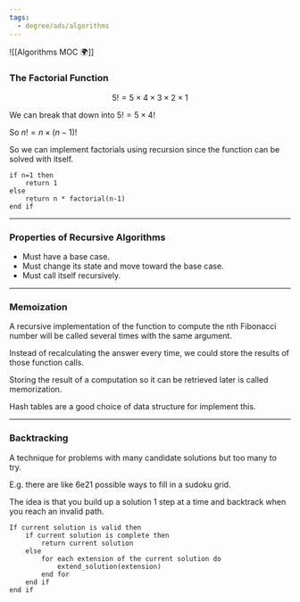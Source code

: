 ```yaml
---
tags:
  - degree/ads/algorithms
---
```

![[Algorithms MOC 🌍]]

### The Factorial Function

$$5!=5\times4\times3\times2\times1$$

We can break that down into $5!=5\times4!$

So $n!=n\times(n-1)!$

So we can implement factorials using recursion since the function can be solved with itself.

```
if n=1 then
	return 1
else
	return n * factorial(n-1)
end if
```

---
### Properties of Recursive Algorithms

- Must have a base case.
- Must change its state and move toward the base case.
- Must call itself recursively.

---
### Memoization

A recursive implementation of the function to compute the nth Fibonacci number will be called several times with the same argument.

Instead of recalculating the answer every time, we could store the results of those function calls.

Storing the result of a computation so it can be retrieved later is called memorization.

Hash tables are a good choice of data structure for implement this.

---
### Backtracking

A technique for problems with many candidate solutions but too many to try.

E.g. there are like 6e21 possible ways to fill in a sudoku grid.

The idea is that you build up a solution 1 step at a time and backtrack when you reach an invalid path.

```
If current solution is valid then
	if current solution is complete then
		return current solution
	else
		for each extension of the current solution do
			extend_solution(extension)
		end for
	end if
end if
```

